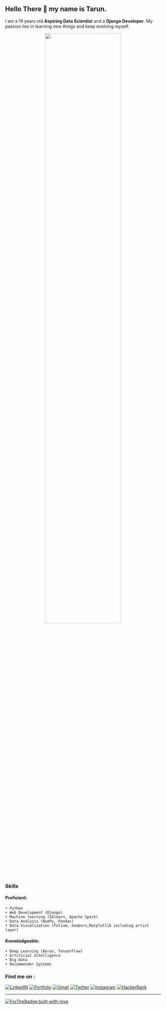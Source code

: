 ## Hello There 👋 my name is Tarun.
I am a 19 years old **Aspiring Data Scientist** and a **Django Developer**. My passion lies in learning new things and keep evolving myself.
<p align="center">
  <img src="https://mack-1999.github.io/Makarand-Nikam-Portfolio/img/Banner/home-img.jpg" width="70%">
</p>

### Skills 
#### Proficient: ​ 
    • Python
    • Web Development (Django)
    • Machine learning (Sklearn, Apache Spark) 
    • Data Analysis (NumPy, Pandas)
    • Data Visualization (Folium, Seaborn,Matplotlib including artist layer)
    
#### Knowledgeable: ​ 
    • Deep Learning (Keras, TensorFlow)
    • Artificial Intelligence
    • Big Data
    • Recommender Systems

### Find me on :

[![LinkedIN](https://img.shields.io/badge/LinkedIn--5eb0f7?style=for-the-badge&logo=LinkedIn)](https://www.linkedin.com/in/kambojtarun)
[![Portfolio](https://img.shields.io/badge/Portfolio--b25ef7?style=for-the-badge&logo=JSON+Web+Tokens)](https://kambojtarun.pythonanywhere.com/)
[![Gmail](https://img.shields.io/badge/Email_Me--f54745?style=for-the-badge&logo=Gmail)](mailto:kambojtarun02@gmail.com)
[![Twitter](https://img.shields.io/badge/Twitter--33c2ff?style=for-the-badge&logo=Twitter)](https://twitter.com/kamboj_tarun_02)
[![Instagram](https://img.shields.io/badge/Instagram--f54745?style=for-the-badge&logo=Instagram)](https://www.instagram.com/___.t_a_r_u_n.___/)
[![HackerRank](https://img.shields.io/badge/HackerRank--36a334?style=for-the-badge&logo=Hackerrank)](https://www.hackerrank.com/Eternal_)
<hr>

[![ForTheBadge built-with-love](http://ForTheBadge.com/images/badges/built-with-love.svg)](http://kambojtarun.pythonanywhere.com/)<br>
